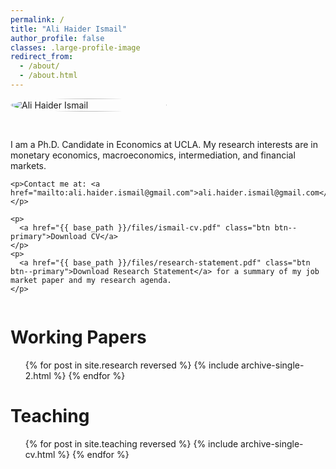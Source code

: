 ```yaml
---
permalink: /
title: "Ali Haider Ismail"
author_profile: false
classes: .large-profile-image
redirect_from: 
  - /about/
  - /about.html
---
```


<div style="display: flex; align-items: flex-start; gap: 30px; margin-bottom: 30px; flex-wrap: wrap;">
  <div style="flex-shrink: 0; min-width: 250px;">
    <img src="{{ base_path }}/images/suit-full-righttilt.png" alt="Ali Haider Ismail" style="width: 100%; max-width: 300px; border-radius: 50%;">
  </div>
  <div style="flex: 1; min-width: 300px;">
    <p>I am a Ph.D. Candidate in Economics at UCLA. My research interests are in monetary economics, macroeconomics, intermediation, and financial markets.</p>
    
    <p>Contact me at: <a href="mailto:ali.haider.ismail@gmail.com">ali.haider.ismail@gmail.com</a></p>
    
    <p>
      <a href="{{ base_path }}/files/ismail-cv.pdf" class="btn btn--primary">Download CV</a> 
	</p>
	<p>
      <a href="{{ base_path }}/files/research-statement.pdf" class="btn btn--primary">Download Research Statement</a> for a summary of my job market paper and my research agenda.
    </p>
  </div>
</div>

<!-- <img src="{{ base_path }}/images/suit-full-righttilt.png" alt="Ali Haider Ismail" style="width: 300px; border-radius: 50%;"> -->
<!---->
<!-- I am a Ph.D. Candidate in Economics at UCLA. My research interests are in monetary economics, macroeconomics, intermediation, and financial markets. -->
<!---->
<!-- Contact me at: <a href="mailto:ali.haider.ismail@gmail.com">ali.haider.ismail@gmail.com</a> -->
<!---->
<!-- <a href="{{ base_path }}/files/cv.pdf" class="btn btn--primary">Download CV</a>  -->
<!---->
<!-- <a href="{{ base_path }}/files/research-statement.pdf" class="btn btn--primary">Download Research Statement</a> -->
<!-- for a summary of my job market paper and my research agenda.  -->

Working Papers
======
  <ul>{% for post in site.research reversed %}
    {% include archive-single-2.html %}
  {% endfor %}</ul>

Teaching
======
  <ul>{% for post in site.teaching reversed %}
    {% include archive-single-cv.html %}
  {% endfor %}</ul>
